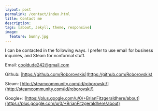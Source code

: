 ```yaml
---
layout: post
permalink: /contact/index.html
title: Contact me
description: 
tags: [about, Jekyll, theme, responsive]
image:
  feature: bunny.jpg
---
```

I can be contacted in the following ways. I prefer to use email for business inquiries, and Steam for nonformal stuff.

Email: [cooldude242@gmail.com](mailto:cooldude242@gmail.com)

Github: [https://github.com/Roborovskis](https://github.com/Roborovskis)

Steam: [http://steamcommunity.com/id/roborovski/](http://steamcommunity.com/id/roborovski/)

Google+: [https://plus.google.com/u/0/+BrianFitzgeraldhere/about](https://plus.google.com/u/0/+BrianFitzgeraldhere/about)